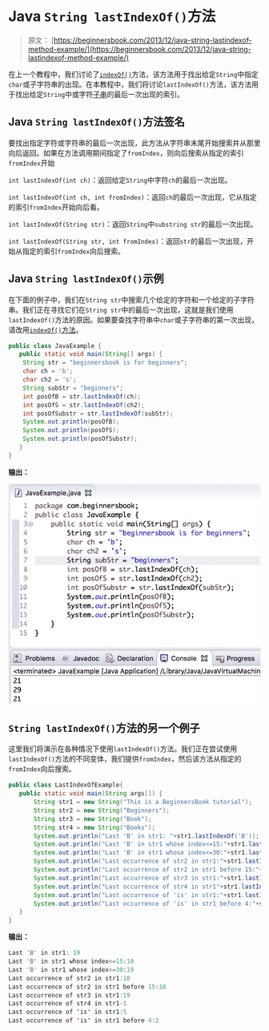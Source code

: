 # Java `String lastIndexOf()`方法

> 原文： [https://beginnersbook.com/2013/12/java-string-lastindexof-method-example/](https://beginnersbook.com/2013/12/java-string-lastindexof-method-example/)

在上一个教程中，我们讨论了[`indexOf()`](https://beginnersbook.com/2013/12/java-string-indexof-method-example/)方法，该方法用于找出给定`String`中指定`char`或子字符串的出现。在本教程中，我们将讨论`lastIndexOf()`方法，该方法用于找出给定`String`中或字符[子串](https://beginnersbook.com/2013/12/java-string-substring-method-example/)的最后一次出现的索引。

## Java `String lastIndexOf()`方法签名

要找出指定字符或字符串的最后一次出现，此方法从字符串末尾开始搜索并从那里向后返回。如果在方法调用期间指定了`fromIndex`，则向后搜索从指定的索引`fromIndex`开始

`int lastIndexOf(int ch)`：返回给定`String`中字符`ch`的最后一次出现。

`int lastIndexOf(int ch, int fromIndex)`：返回`ch`的最后一次出现，它从指定的索引`fromIndex`开始向后看。

`int lastIndexOf(String str)`：返回`String`中`substring str`的最后一次出现。

`int lastIndexOf(String str, int fromIndex)`：返回`str`的最后一次出现，开始从指定的索引`fromIndex`向后搜索。

## Java `String lastIndexOf()`示例

在下面的例子中，我们在`String str`中搜索几个给定的字符和一个给定的子字符串。我们正在寻找它们在`String str`中的最后一次出现，这就是我们使用`lastIndexOf()`方法的原因。如果要查找字符串中`char`或子字符串的第一次出现，请改用[`indexOf()`方法](https://beginnersbook.com/2013/12/java-string-indexof-method-example/)。

```java
public class JavaExample {  
   public static void main(String[] args) {  
	String str = "beginnersbook is for beginners";
	char ch = 'b';
	char ch2 = 's';
	String subStr = "beginners";
	int posOfB = str.lastIndexOf(ch);
	int posOfS = str.lastIndexOf(ch2);
	int posOfSubstr = str.lastIndexOf(subStr);
	System.out.println(posOfB);
	System.out.println(posOfS);
	System.out.println(posOfSubstr);
   }  
}
```

**输出：**

![Java String lastIndexOf() method example](img/3b658a6d87e136773487f05a7bb12294.jpg)

## `String lastIndexOf()`方法的另一个例子

这里我们将演示在各种情况下使用`lastIndexOf()`方法。我们正在尝试使用`lastIndexOf()`方法的不同变体，我们提供`fromIndex`，然后该方法从指定的`fromIndex`向后搜索。

```java
public class LastIndexOfExample{
   public static void main(String args[]) {
       String str1 = new String("This is a BeginnersBook tutorial");
       String str2 = new String("Beginners");
       String str3 = new String("Book");
       String str4 = new String("Books");
       System.out.println("Last 'B' in str1: "+str1.lastIndexOf('B'));
       System.out.println("Last 'B' in str1 whose index<=15:"+str1.lastIndexOf('B', 15));
       System.out.println("Last 'B' in str1 whose index<=30:"+str1.lastIndexOf('B', 30));
       System.out.println("Last occurrence of str2 in str1:"+str1.lastIndexOf(str2));
       System.out.println("Last occurrence of str2 in str1 before 15:"+str1.lastIndexOf(str2, 15));
       System.out.println("Last occurrence of str3 in str1:"+str1.lastIndexOf(str3));
       System.out.println("Last occurrence of str4 in str1"+str1.lastIndexOf(str4));
       System.out.println("Last occurrence of 'is' in str1:"+str1.lastIndexOf("is"));
       System.out.println("Last occurrence of 'is' in str1 before 4:"+str1.lastIndexOf("is", 4));
   }
}
```

**输出：**

```java
Last 'B' in str1: 19
Last 'B' in str1 whose index<=15:10
Last 'B' in str1 whose index<=30:19
Last occurrence of str2 in str1:10
Last occurrence of str2 in str1 before 15:10
Last occurrence of str3 in str1:19
Last occurrence of str4 in str1-1
Last occurrence of 'is' in str1:5
Last occurrence of 'is' in str1 before 4:2
```